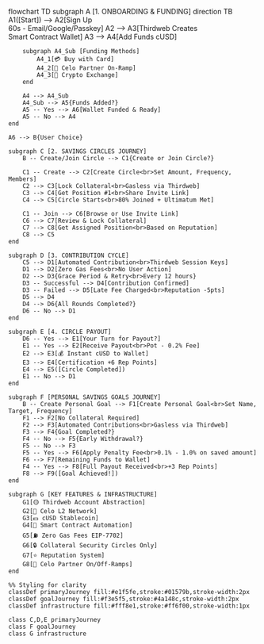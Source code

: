 flowchart TD
    subgraph A [1. ONBOARDING & FUNDING]
        direction TB
        A1([Start]) --> A2[Sign Up<br>60s - Email/Google/Passkey]
        A2 --> A3[Thirdweb Creates<br>Smart Contract Wallet]
        A3 --> A4[Add Funds cUSD]
        
        subgraph A4_Sub [Funding Methods]
            A4_1[💳 Buy with Card]
            A4_2[🏦 Celo Partner On-Ramp]
            A4_3[🔄 Crypto Exchange]
        end
        
        A4 --> A4_Sub
        A4_Sub --> A5{Funds Added?}
        A5 -- Yes --> A6[Wallet Funded & Ready]
        A5 -- No --> A4
    end

    A6 --> B{User Choice}
    
    subgraph C [2. SAVINGS CIRCLES JOURNEY]
        B -- Create/Join Circle --> C1{Create or Join Circle?}
        
        C1 -- Create --> C2[Create Circle<br>Set Amount, Frequency, Members]
        C2 --> C3[Lock Collateral<br>Gasless via Thirdweb]
        C3 --> C4[Get Position #1<br>Share Invite Link]
        C4 --> C5[Circle Starts<br>80% Joined + Ultimatum Met]
        
        C1 -- Join --> C6[Browse or Use Invite Link]
        C6 --> C7[Review & Lock Collateral]
        C7 --> C8[Get Assigned Position<br>Based on Reputation]
        C8 --> C5
    end

    subgraph D [3. CONTRIBUTION CYCLE]
        C5 --> D1[Automated Contribution<br>Thirdweb Session Keys]
        D1 --> D2[Zero Gas Fees<br>No User Action]
        D2 --> D3{Grace Period & Retry<br>Every 12 hours}
        D3 -- Successful --> D4[Contribution Confirmed]
        D3 -- Failed --> D5[Late Fee Charged<br>Reputation -5pts]
        D5 --> D4
        D4 --> D6{All Rounds Completed?}
        D6 -- No --> D1
    end

    subgraph E [4. CIRCLE PAYOUT]
        D6 -- Yes --> E1[Your Turn for Payout?]
        E1 -- Yes --> E2[Receive Payout<br>Pot - 0.2% Fee]
        E2 --> E3[💰 Instant cUSD to Wallet]
        E3 --> E4[Certification +6 Rep Points]
        E4 --> E5([Circle Completed])
        E1 -- No --> D1
    end

    subgraph F [PERSONAL SAVINGS GOALS JOURNEY]
        B -- Create Personal Goal --> F1[Create Personal Goal<br>Set Name, Target, Frequency]
        F1 --> F2[No Collateral Required]
        F2 --> F3[Automated Contributions<br>Gasless via Thirdweb]
        F3 --> F4{Goal Completed?}
        F4 -- No --> F5{Early Withdrawal?}
        F5 -- No --> F3
        F5 -- Yes --> F6[Apply Penalty Fee<br>0.1% - 1.0% on saved amount]
        F6 --> F7[Remaining Funds to Wallet]
        F4 -- Yes --> F8[Full Payout Received<br>+3 Rep Points]
        F8 --> F9([Goal Achieved!])
    end

    subgraph G [KEY FEATURES & INFRASTRUCTURE]
        G1[🟡 Thirdweb Account Abstraction]
        G2[💚 Celo L2 Network]
        G3[💵 cUSD Stablecoin]
        G4[🤖 Smart Contract Automation]
        G5[⛽ Zero Gas Fees EIP-7702]
        G6[🔒 Collateral Security Circles Only]
        G7[⭐ Reputation System]
        G8[🏦 Celo Partner On/Off-Ramps]
    end

    %% Styling for clarity
    classDef primaryJourney fill:#e1f5fe,stroke:#01579b,stroke-width:2px
    classDef goalJourney fill:#f3e5f5,stroke:#4a148c,stroke-width:2px
    classDef infrastructure fill:#fff8e1,stroke:#ff6f00,stroke-width:1px
    
    class C,D,E primaryJourney
    class F goalJourney
    class G infrastructure

